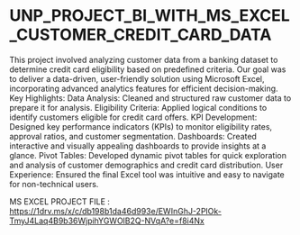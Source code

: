 # UNP_PROJECT_BI_WITH_MS_EXCEL_CUSTOMER_CREDIT_CARD_DATA

This project involved analyzing customer data from a banking dataset to determine credit card eligibility based on predefined criteria. Our goal was to deliver a data-driven, user-friendly solution using Microsoft Excel, incorporating advanced analytics features for efficient decision-making.
Key Highlights:
Data Analysis: Cleaned and structured raw customer data to prepare it for analysis.
Eligibility Criteria: Applied logical conditions to identify customers eligible for credit card offers.
KPI Development: Designed key performance indicators (KPIs) to monitor eligibility rates, approval ratios, and customer segmentation.
Dashboards: Created interactive and visually appealing dashboards to provide insights at a glance.
Pivot Tables: Developed dynamic pivot tables for quick exploration and analysis of customer demographics and credit card distribution.
User Experience: Ensured the final Excel tool was intuitive and easy to navigate for non-technical users.

MS EXCEL PROJECT FILE : https://1drv.ms/x/c/db198b1da46d993e/EWInGhJ-2PlOk-TmyJ4Laq4B9b36WjpihYGWOlB2Q-NVqA?e=f8i4Nx
